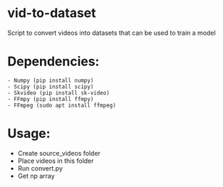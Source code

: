 # vid-to-dataset
Script to convert videos into datasets that can be used to train a model

# Dependencies:
	- Numpy (pip install numpy)
	- Scipy (pip install scipy)
	- Skvideo (pip install sk-video)
	- FFmpy (pip install ffmpy)
	- FFmpeg (sudo apt install ffmpeg)  
# Usage:  
- Create source_videos folder  
- Place videos in this folder  
- Run convert.py  
- Get np array 
